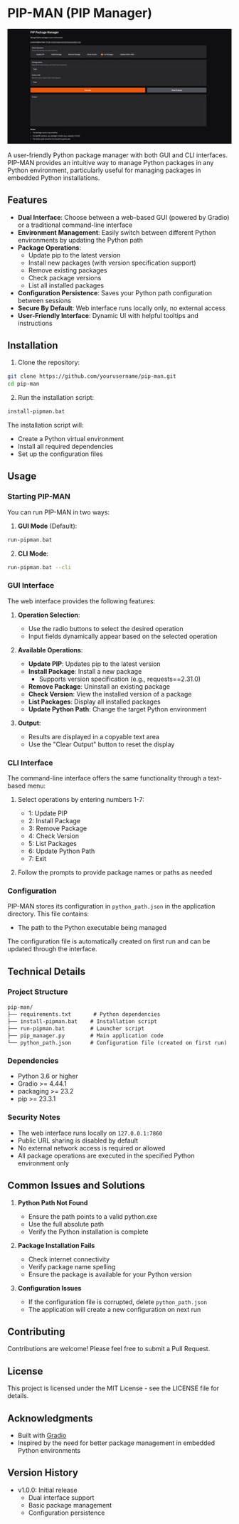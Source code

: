 # PIP-MAN (PIP Manager)
![Demo UI](https://raw.githubusercontent.com/MushroomFleet/PIP-MAN/main/images/pip-man-demo.png)

A user-friendly Python package manager with both GUI and CLI interfaces. PIP-MAN provides an intuitive way to manage Python packages in any Python environment, particularly useful for managing packages in embedded Python installations.

## Features

- **Dual Interface**: Choose between a web-based GUI (powered by Gradio) or a traditional command-line interface
- **Environment Management**: Easily switch between different Python environments by updating the Python path
- **Package Operations**:
  - Update pip to the latest version
  - Install new packages (with version specification support)
  - Remove existing packages
  - Check package versions
  - List all installed packages
- **Configuration Persistence**: Saves your Python path configuration between sessions
- **Secure By Default**: Web interface runs locally only, no external access
- **User-Friendly Interface**: Dynamic UI with helpful tooltips and instructions

## Installation

1. Clone the repository:
```bash
git clone https://github.com/yourusername/pip-man.git
cd pip-man
```

2. Run the installation script:
```bash
install-pipman.bat
```

The installation script will:
- Create a Python virtual environment
- Install all required dependencies
- Set up the configuration files

## Usage

### Starting PIP-MAN

You can run PIP-MAN in two ways:

1. **GUI Mode** (Default):
```bash
run-pipman.bat
```

2. **CLI Mode**:
```bash
run-pipman.bat --cli
```

### GUI Interface

The web interface provides the following features:

1. **Operation Selection**:
   - Use the radio buttons to select the desired operation
   - Input fields dynamically appear based on the selected operation

2. **Available Operations**:
   - **Update PIP**: Updates pip to the latest version
   - **Install Package**: Install a new package
     - Supports version specification (e.g., requests==2.31.0)
   - **Remove Package**: Uninstall an existing package
   - **Check Version**: View the installed version of a package
   - **List Packages**: Display all installed packages
   - **Update Python Path**: Change the target Python environment

3. **Output**:
   - Results are displayed in a copyable text area
   - Use the "Clear Output" button to reset the display

### CLI Interface

The command-line interface offers the same functionality through a text-based menu:

1. Select operations by entering numbers 1-7:
   - 1: Update PIP
   - 2: Install Package
   - 3: Remove Package
   - 4: Check Version
   - 5: List Packages
   - 6: Update Python Path
   - 7: Exit

2. Follow the prompts to provide package names or paths as needed

### Configuration

PIP-MAN stores its configuration in `python_path.json` in the application directory. This file contains:
- The path to the Python executable being managed

The configuration file is automatically created on first run and can be updated through the interface.

## Technical Details

### Project Structure
```
pip-man/
├── requirements.txt       # Python dependencies
├── install-pipman.bat    # Installation script
├── run-pipman.bat        # Launcher script
├── pip_manager.py        # Main application code
└── python_path.json      # Configuration file (created on first run)
```

### Dependencies

- Python 3.6 or higher
- Gradio >= 4.44.1
- packaging >= 23.2
- pip >= 23.3.1

### Security Notes

- The web interface runs locally on `127.0.0.1:7860`
- Public URL sharing is disabled by default
- No external network access is required or allowed
- All package operations are executed in the specified Python environment only

## Common Issues and Solutions

1. **Python Path Not Found**
   - Ensure the path points to a valid python.exe
   - Use the full absolute path
   - Verify the Python installation is complete

2. **Package Installation Fails**
   - Check internet connectivity
   - Verify package name spelling
   - Ensure the package is available for your Python version

3. **Configuration Issues**
   - If the configuration file is corrupted, delete `python_path.json`
   - The application will create a new configuration on next run

## Contributing

Contributions are welcome! Please feel free to submit a Pull Request.

## License

This project is licensed under the MIT License - see the LICENSE file for details.

## Acknowledgments

- Built with [Gradio](https://www.gradio.app/)
- Inspired by the need for better package management in embedded Python environments

## Version History

- v1.0.0: Initial release
  - Dual interface support
  - Basic package management
  - Configuration persistence
